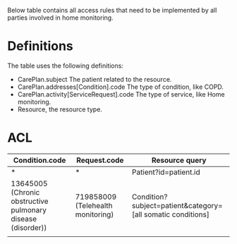 Below table contains all access rules that need to be implemented by all parties involved in home monitoring.

# Definitions
The table uses the following definitions:
- CarePlan.subject The patient related to the resource.
- CarePlan.addresses[Condition].code The type of condition, like COPD.
- CarePlan.activity[ServiceRequest].code The type of service, like Home monitoring.
- Resource, the resource type.

# ACL
|Condition.code|Request.code|Resource query|
|---------|-------|--------|
|*|*|Patient?id=patient.id|
|13645005 (Chronic obstructive pulmonary disease (disorder))|719858009 (Telehealth monitoring)|Condition?subject=patient&category=[all somatic conditions]|
||||
